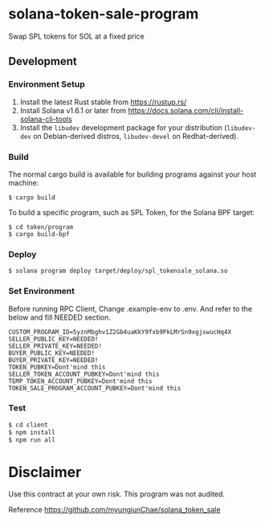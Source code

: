 # solana-token-sale-program

Swap SPL tokens for SOL at a fixed price

## Development

### Environment Setup

1. Install the latest Rust stable from https://rustup.rs/
2. Install Solana v1.6.1 or later from https://docs.solana.com/cli/install-solana-cli-tools
3. Install the `libudev` development package for your distribution (`libudev-dev` on Debian-derived distros, `libudev-devel` on Redhat-derived).

### Build

The normal cargo build is available for building programs against your host machine:
```
$ cargo build
```

To build a specific program, such as SPL Token, for the Solana BPF target:
```
$ cd token/program
$ cargo build-bpf
```

### Deploy

```
$ solana program deploy target/deploy/spl_tokensale_solana.so
```

### Set Environment
Before running RPC Client, Change .example-env to .env. And refer to the below and fill NEEDED section.

```
CUSTOM_PROGRAM_ID=5yznMbghv1Z2Gb4uaKkY9fxb9PkLMrSn9xgjswucHq4X
SELLER_PUBLIC_KEY=NEEDED!
SELLER_PRIVATE_KEY=NEEDED!
BUYER_PUBLIC_KEY=NEEDED!
BUYER_PRIVATE_KEY=NEEDED!
TOKEN_PUBKEY=Dont'mind this
SELLER_TOKEN_ACCOUNT_PUBKEY=Dont'mind this
TEMP_TOKEN_ACCOUNT_PUBKEY=Dont'mind this
TOKEN_SALE_PROGRAM_ACCOUNT_PUBKEY=Dont'mind this
```

### Test

```bash
$ cd client
$ npm install
$ npm run all
```

# Disclaimer

Use this contract at your own risk. This program was not audited.

Reference https://github.com/myungjunChae/solana_token_sale
